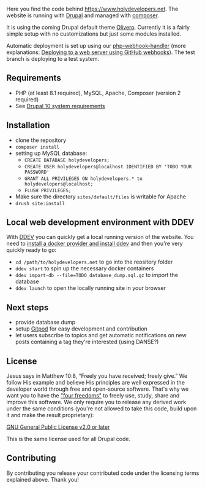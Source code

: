 Here you find the code behind https://www.holydevelopers.net. The website is running with [Drupal][Drupal.org] and managed with [composer][Drupal with composer].

It is using the coming Drupal default theme [Olivero][Olivero]. Currently it is a fairly simple setup with no customizations but just some modules installed.

Automatic deployment is set up using our [php-webhook-handler][php-webhook-handler] (more explanations: [Deploying to a web server using GitHub webhooks][deploying]). The test branch is deploying to a test system.

## Requirements
* PHP (at least 8.1 required), MySQL, Apache, Composer (version 2 required)
* See [Drupal 10 system requirements](https://www.drupal.org/docs/getting-started/system-requirements/overview)

## Installation
* clone the repository
* `composer install`
* setting up MySQL database:
  * `CREATE DATABASE holydevelopers;`
  * `CREATE USER holydevelopers@localhost IDENTIFIED BY 'TODO YOUR PASSWORD'`
  * `GRANT ALL PRIVILEGES ON holydevelopers.* to holydevelopers@localhost;`
  * `FLUSH PRIVILEGES;`
* Make sure the directory `sites/default/files` is writable for Apache
* `drush site:install`

## Local web development environment with DDEV
With [DDEV](https://ddev.readthedocs.io) you can quickly get a local running version of the website. You need to [install a docker provider and install ddev](https://ddev.readthedocs.io/en/stable/users/install/) and then you're very quickly ready to go:
* `cd /path/to/holydevelopers.net` to go into the reository folder
* `ddev start` to spin up the necessary docker containers
* `ddev import-db --file=TODO_database_dump.sql.gz` to import the database
* `ddev launch` to open the locally running site in your browser

## Next steps
* provide database dump
* setup [Gitpod][Gitpod] for easy development and contribution
* let users subscribe to topics and get automatic notifications on new posts containing a tag they're interested (using DANSE?)

## License
Jesus says in Matthew 10:8, “Freely you have received; freely give.”
We follow His example and believe His principles are well expressed in the developer world through free and open-source software.
That's why we want you to have the ["four freedoms"](https://fsfe.org/freesoftware/) to freely use, study, share and improve this software.
We only require you to release any derived work under the same conditions (you're not allowed to take this code, build upon it and make the result proprietary):

[GNU General Public License v2.0 or later](LICENSE.txt)

This is the same license used for all Drupal code.

## Contributing

By contributing you release your contributed code under the licensing terms explained above. Thank you!

[Drupal.org]: https://www.drupal.org
[Drupal with composer]: https://www.drupal.org/docs/develop/using-composer
[Olivero]: https://www.drupal.org/docs/core-modules-and-themes/core-themes/olivero
[php-webhook-handler]: https://github.com/HolyDevelopers/php-webhook-handler
[deploying]: https://www.holydevelopers.net/deploying-to-a-web-server-using-github-webhooks
[DANSE]: https://www.drupal.org/project/danse
[Gitpod]: https://www.gitpod.io/
